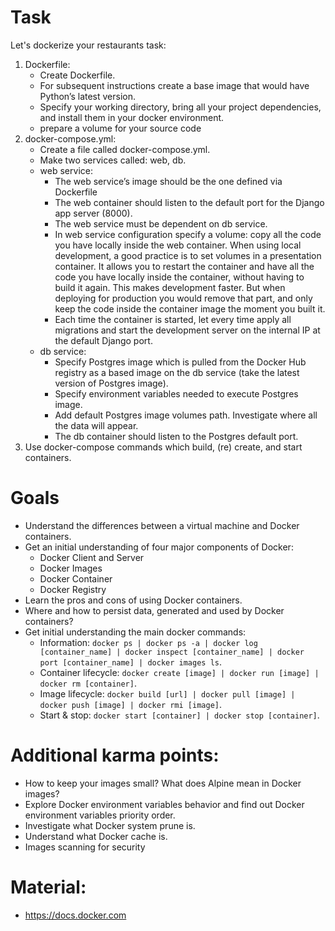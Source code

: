 # Task

Let's dockerize your restaurants task:
1. Dockerfile:
   - Create Dockerfile.
   - For subsequent instructions create a base image that would have Python’s latest version.
   - Specify your working directory, bring all your project dependencies, and install them in your docker environment.
   - prepare a volume for your source code
2. docker-compose.yml:
   - Create a file called docker-compose.yml.
   - Make two services called: web, db.
   - web service:
     - The web service’s image should be the one defined via Dockerfile
     - The web container should listen to the default port for the Django app server (8000).
     - The web service must be dependent on db service.
     - In web service configuration specify a volume: copy all the code you have locally inside the web container. When using local development, a good practice is to set volumes in a presentation container. It allows you to restart the container and have all the code you have locally inside the container, without having to build it again. This makes development faster. But when deploying for production you would remove that part, and only keep the code inside the container image the moment you built it.
     - Each time the container is started, let every time apply all migrations and start the development server on the internal IP at the default Django port.
   - db service:
     - Specify Postgres image which is pulled from the Docker Hub registry as a based image on the db service (take the latest version of Postgres image).
     - Specify environment variables needed to execute Postgres image.
     - Add default Postgres image volumes path. Investigate where all the data will appear.
     - The db container should listen to the Postgres default port.
3. Use docker-compose commands which build, (re) create, and start containers.

# Goals
- Understand the differences between a virtual machine and Docker containers.
- Get an initial understanding of four major components of Docker:
  - Docker Client and Server
  - Docker Images
  - Docker Container
  - Docker Registry
- Learn the pros and cons of using Docker containers.
- Where and how to persist data, generated and used by Docker containers?
- Get initial understanding the main docker commands:
  - Information: `docker ps | docker ps -a | docker log [container_name] | docker inspect [container_name] | docker port [container_name] | docker images ls`.
  - Container lifecycle: `docker create [image] | docker run [image] | docker rm [container]`.
  - Image lifecycle: `docker build [url] | docker pull [image] | docker push [image] | docker rmi [image]`.
  - Start & stop: `docker start [container] | docker stop [container]`.

# Additional karma points:
- How to keep your images small? What does Alpine mean in Docker images? 
- Explore Docker environment variables behavior and find out Docker environment variables priority order. 
- Investigate what Docker system prune is. 
- Understand what Docker cache is. 
- Images scanning for security

# Material:
- https://docs.docker.com

